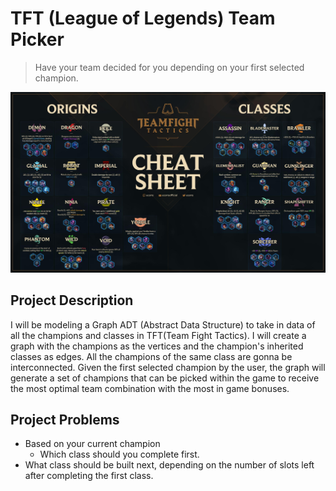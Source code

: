# TFT (League of Legends) Team Picker

> Have your team decided for you depending on your first selected champion.

![tft](tft-chart.jpg)

## Project Description

I will be modeling a Graph ADT (Abstract Data Structure) to take in data of all the champions and classes in TFT(Team Fight Tactics). I will create a graph with the champions as the vertices and the champion's inherited classes as edges. All the champions of the same class are gonna be interconnected. Given the first selected champion by the user, the graph will generate a set of champions that can be picked within the game to receive the most optimal team combination with the most in game bonuses.

## Project Problems

* Based on your current champion
  * Which class should you complete first.
* What class should be built next, depending on the number of slots left after completing the first class.
